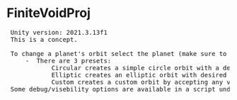 # FiniteVoidProj
<pre>
 Unity version: 2021.3.13f1
 This is a concept.

 To change a planet's orbit select the planet (make sure to select the planet object not just the mesh object) and you can play around with the values of the OrbitObject script. A custom editor makes it very easy to use.
     -  There are 3 presets:
            Circular creates a simple circle orbit with a desired speed.
            Elliptic creates an elliptic orbit with desired width, speed, and an offset (distance between object to orbit around and center of ellipse).
            Custom creates a custom orbit by accepting any vectors with their speeds as input which it adds together similar to a Fourier Transform.
 Some debug/visebility options are available in a script under the 'Universe' object.
</pre>
